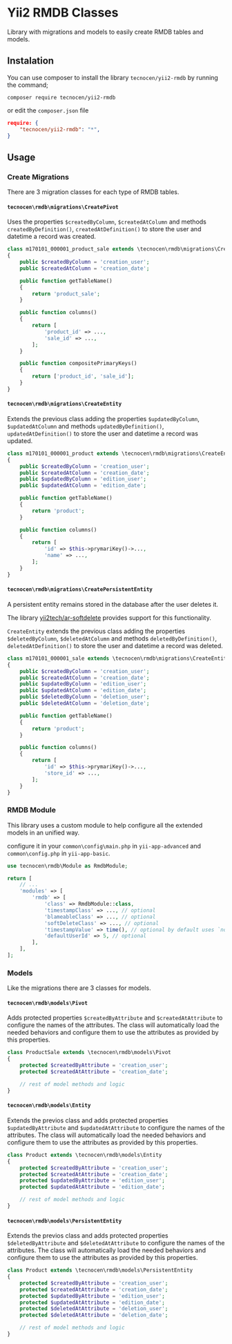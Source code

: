 Yii2 RMDB Classes
=================

Library with migrations and models to easily create RMDB tables and models.

Instalation
-----------

You can use composer to install the library `tecnocen/yii2-rmdb` by running the
command;

`composer require tecnocen/yii2-rmdb`

or edit the `composer.json` file

```json
require: {
    "tecnocen/yii2-rmdb": "*",
}
```

Usage
-----

### Create Migrations

There are 3 migration classes for each type of RMDB tables.

#### `tecnocen\rmdb\migrations\CreatePivot`

Uses the properties  `$createdByColumn`, `$createdAtColumn` and methods
`createdByDefinition()`, `createdAtDefinition()` to store the user and datetime
a record was created.

```php
class m170101_000001_product_sale extends \tecnocen\rmdb\migrations\CreatePivot
{
    public $createdByColumn = 'creation_user';
    public $createdAtColumn = 'creation_date';

    public function getTableName()
    {
        return 'product_sale';
    }

    public function columns()
    {
        return [
            'product_id' => ...,
            'sale_id' => ...,
        ];
    }

    public function compositePrimaryKeys()
    {
        return ['product_id', 'sale_id'];
    }
}
```

#### `tecnocen\rmdb\migrations\CreateEntity`

Extends the previous class adding the properties  `$updatedByColumn`,
`$updatedAtColumn` and methods `updatedByDefinition()`, `updatedAtDefinition()`
to store the user and datetime a record was updated.

```php
class m170101_000001_product extends \tecnocen\rmdb\migrations\CreateEntity
{
    public $createdByColumn = 'creation_user';
    public $createdAtColumn = 'creation_date';
    public $updatedByColumn = 'edition_user';
    public $updatedAtColumn = 'edition_date';

    public function getTableName()
    {
        return 'product';
    }

    public function columns()
    {
        return [
            'id' => $this->prymariKey()->...,
            'name' => ...,
        ];
    }
}
```

#### `tecnocen\rmdb\migrations\CreatePersistentEntity`

A persistent entity remains stored in the database after the user deletes it.

The library [yii2tech/ar-softdelete](https://github.com/yii2tech/ar-softdelete)
provides support for this functionality.

`CreateEntity` extends  the previous class adding the properties
`$deletedByColumn`, `$deletedAtColumn` and methods `deletedByDefinition()`,
`deletedAtDefinition()` to store the user and datetime a record was deleted.

```php
class m170101_000001_sale extends \tecnocen\rmdb\migrations\CreateEntity
{
    public $createdByColumn = 'creation_user';
    public $createdAtColumn = 'creation_date';
    public $updatedByColumn = 'edition_user';
    public $updatedAtColumn = 'edition_date';
    public $deletedByColumn = 'deletion_user';
    public $deletedAtColumn = 'deletion_date';

    public function getTableName()
    {
        return 'product';
    }

    public function columns()
    {
        return [
            'id' => $this->prymariKey()->...,
            'store_id' => ...,
        ];
    }
}
```

### RMDB Module

This library uses a custom module to help configure all the extended models
in an unified way.

configure it in your `common\config\main.php` in `yii-app-advanced` and
`common\config.php` in `yii-app-basic`.

```php
use tecnocen\rmdb\Module as RmdbModule;

return [
    // ...
    'modules' => [
        'rmdb' => [
            'class' => RmdbModule::class,
            'timestampClass' => ..., // optional
            'blameableClass' => ..., // optional
            'softDeleteClass' => ..., // optional
            'timestampValue' => time(), // optional by default uses `now()`
            'defaultUserId' => 5, // optional
        ],
    ],
];
```

### Models

Like the migrations there are 3 classes for models.

#### `tecnocen\rmdb\models\Pivot`

Adds protected properties `$createdByAttribute` and `$createdAtAttribute` to
configure the names of the attributes. The class will automatically load the
needed behaviors and configure them to use the attributes as provided by this
properties.

```php
class ProductSale extends \tecnocen\rmdb\models\Pivot
{
    protected $createdByAttribute = 'creation_user';
    protected $createdAtAttribute = 'creation_date';

    // rest of model methods and logic
}
```

#### `tecnocen\rmdb\models\Entity`

Extends the previos class and adds protected properties `$updatedByAttribute`
and `$updatedAtAttribute` to configure the names of the attributes. The class
will automatically load the needed behaviors and configure them to use the
attributes as provided by this properties.

```php
class Product extends \tecnocen\rmdb\models\Entity
{
    protected $createdByAttribute = 'creation_user';
    protected $createdAtAttribute = 'creation_date';
    protected $updatedByAttribute = 'edition_user';
    protected $updatedAtAttribute = 'edition_date';

    // rest of model methods and logic
}
```

#### `tecnocen\rmdb\models\PersistentEntity`

Extends the previos class and adds protected properties `$deletedByAttribute`
and `$deletedAtAttribute` to configure the names of the attributes. The class
will automatically load the needed behaviors and configure them to use the
attributes as provided by this properties.

```php
class Product extends \tecnocen\rmdb\models\PersistentEntity
{
    protected $createdByAttribute = 'creation_user';
    protected $createdAtAttribute = 'creation_date';
    protected $updatedByAttribute = 'edition_user';
    protected $updatedAtAttribute = 'edition_date';
    protected $deletedAtAttribute = 'deletion_user';
    protected $deletedAtAttribute = 'deletion_date';

    // rest of model methods and logic
}
```
